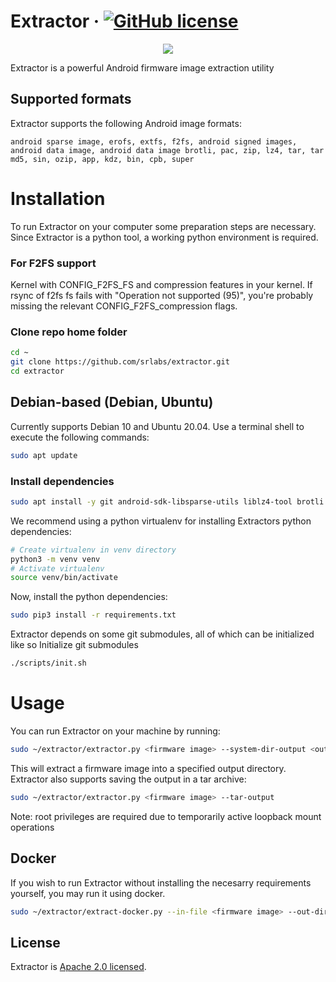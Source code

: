 # Extractor &middot; [![GitHub license](https://img.shields.io/badge/license-Apache%202.0-blue)](#LICENSE)

<p align="center">
  <img src="/docs/media/ext.png">
</p>

Extractor is a powerful Android firmware image extraction utility

## Supported formats

Extractor supports the following Android image formats:

```
android sparse image, erofs, extfs, f2fs, android signed images, android data image, android data image brotli, pac, zip, lz4, tar, tar md5, sin, ozip, app, kdz, bin, cpb, super
```

# Installation

To run Extractor on your computer some preparation steps are necessary. Since Extractor is a python tool, a working python environment is required.

### For F2FS support
Kernel with CONFIG_F2FS_FS and compression features in your kernel.
If rsync of f2fs fs fails with "Operation not supported (95)", you're probably missing the relevant CONFIG_F2FS_compression flags.

### Clone repo home folder

```bash
cd ~
git clone https://github.com/srlabs/extractor.git
cd extractor
```

## Debian-based (Debian, Ubuntu)

Currently supports Debian 10 and Ubuntu 20.04. Use a terminal shell to execute the following commands:

```bash
sudo apt update
```

### Install dependencies

```bash
sudo apt install -y git android-sdk-libsparse-utils liblz4-tool brotli unrar libxml2 libxml2-dev libffi-dev f2fs-tools
```

We recommend using a python virtualenv for installing Extractors python dependencies:

```bash
# Create virtualenv in venv directory
python3 -m venv venv
# Activate virtualenv
source venv/bin/activate
```

Now, install the python dependencies:

```bash
sudo pip3 install -r requirements.txt
```

Extractor depends on some git submodules, all of which can be initialized like so
Initialize git submodules

```bash
./scripts/init.sh
```

# Usage

You can run Extractor on your machine by running:

```bash
sudo ~/extractor/extractor.py <firmware image> --system-dir-output <output directory>
```

This will extract a firmware image into a specified output directory. Extractor also supports saving the output in a tar archive:

```bash
sudo ~/extractor/extractor.py <firmware image> --tar-output
```

Note: root privileges are required due to temporarily active loopback mount operations

## Docker

If you wish to run Extractor without installing the necesarry requirements yourself, you may run it using docker.

```bash
sudo ~/extractor/extract-docker.py --in-file <firmware image> --out-dir <output directory>
```

## License

Extractor is [Apache 2.0 licensed](LICENSE).
